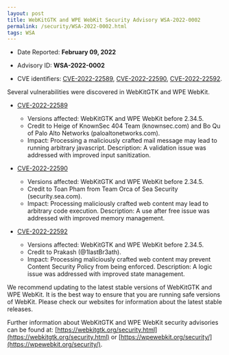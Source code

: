 ```yaml
---
layout: post
title: WebKitGTK and WPE WebKit Security Advisory WSA-2022-0002
permalink: /security/WSA-2022-0002.html
tags: WSA
---
```


* Date Reported: **February 09, 2022**

* Advisory ID: **WSA-2022-0002**

* CVE identifiers: [CVE-2022-22589](#CVE-2022-22589), [CVE-2022-22590](#CVE-2022-22590),
  [CVE-2022-22592](#CVE-2022-22592).


Several vulnerabilities were discovered in WebKitGTK and WPE WebKit.

* <a name="CVE-2022-22589" href="https://cve.mitre.org/cgi-bin/cvename.cgi?name=CVE-2022-22589">CVE-2022-22589</a>
  * Versions affected: WebKitGTK and WPE WebKit before 2.34.5.
  * Credit to Heige of KnownSec 404 Team (knownsec.com) and Bo Qu of
    Palo Alto Networks (paloaltonetworks.com).
  * Impact: Processing a maliciously crafted mail message may lead to
    running arbitrary javascript. Description: A validation issue was
    addressed with improved input sanitization.

* <a name="CVE-2022-22590" href="https://cve.mitre.org/cgi-bin/cvename.cgi?name=CVE-2022-22590">CVE-2022-22590</a>
  * Versions affected: WebKitGTK and WPE WebKit before 2.34.5.
  * Credit to Toan Pham from Team Orca of Sea Security
    (security.sea.com).
  * Impact: Processing maliciously crafted web content may lead to
    arbitrary code execution. Description: A use after free issue was
    addressed with improved memory management.

* <a name="CVE-2022-22592" href="https://cve.mitre.org/cgi-bin/cvename.cgi?name=CVE-2022-22592">CVE-2022-22592</a>
  * Versions affected: WebKitGTK and WPE WebKit before 2.34.5.
  * Credit to Prakash (@1lastBr3ath).
  * Impact: Processing maliciously crafted web content may prevent
    Content Security Policy from being enforced. Description: A logic
    issue was addressed with improved state management.


We recommend updating to the latest stable versions of WebKitGTK and WPE
WebKit. It is the best way to ensure that you are running safe versions
of WebKit. Please check our websites for information about the latest
stable releases.

Further information about WebKitGTK and WPE WebKit security advisories can be found at:
[https://webkitgtk.org/security.html](https://webkitgtk.org/security.html) or [https://wpewebkit.org/security/](https://wpewebkit.org/security/).

